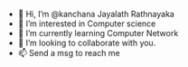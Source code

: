 - 👋 Hi, I’m @kanchana Jayalath Rathnayaka
- 👀 I’m interested in Computer science
- 🌱 I’m currently learning Computer Network
- 💞️ I’m looking to collaborate with you. 
- 📫 Send a msg to reach me 

<!---
kanchana999/kanchana999 is a ✨ special ✨ repository because its `README.md` (this file) appears on your GitHub profile.
You can click the Preview link to take a look at your changes.
--->
